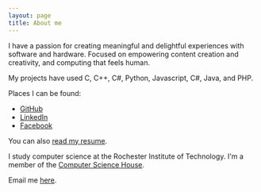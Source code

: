 ```yaml
---
layout: page
title: About me
---
```


I have a passion for creating meaningful and delightful experiences with
software and hardware. Focused on empowering content creation and creativity,
and computing that feels human.

My projects have used C, C++, C#, Python, Javascript, C#, Java, and PHP. 

Places I can be found:
- [GitHub](https://github.com/dag10)
- [LinkedIn](http://linkedin.com/in/drewgottlieb)
- [Facebook](http://facebook.com/drew.gottlieb)

You can also [read my resume](/resume.pdf).

I study computer science at the Rochester Institute
of Technology. I'm a member of the [Computer Science House](http://csh.rit.edu).

Email me [here](http://www.google.com/recaptcha/mailhide/d?k=01Q51Q3Jr2KNjegoVqxjDZpg==&c=_ETyezYLM0DA1X5AEdvXc7USoU5xylYz5AXu0mzqPto=).

